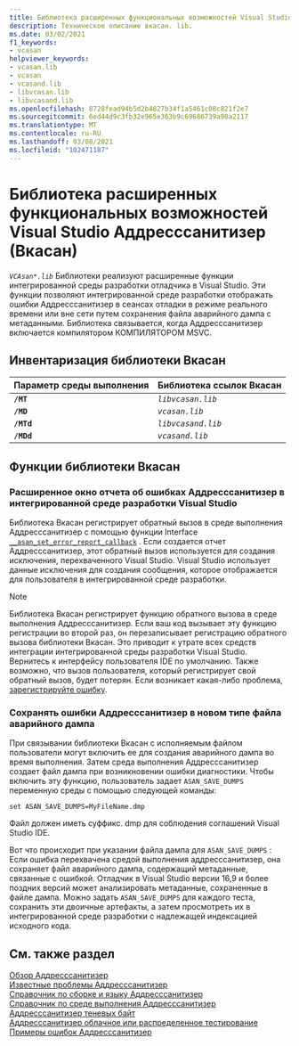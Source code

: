 ```yaml
---
title: Библиотека расширенных функциональных возможностей Visual Studio Аддресссанитизер (Вкасан)
description: Техническое описание вкасан. lib.
ms.date: 03/02/2021
f1_keywords:
- vcasan
helpviewer_keywords:
- vcasan.lib
- vcasan
- vcasand.lib
- libvcasan.lib
- libvcasand.lib
ms.openlocfilehash: 8728fead94b5d2b4827b34f1a5461c08c821f2e7
ms.sourcegitcommit: 6ed44d9c3fb32e965e363b9c69686739a90a2117
ms.translationtype: MT
ms.contentlocale: ru-RU
ms.lasthandoff: 03/08/2021
ms.locfileid: "102471187"
---
```

# <a name="visual-studio-addresssanitizer-extended-functionality-library-vcasan"></a>Библиотека расширенных функциональных возможностей Visual Studio Аддресссанитизер (Вкасан)

*`VCAsan*.lib`* Библиотеки реализуют расширенные функции интегрированной среды разработки отладчика в Visual Studio. Эти функции позволяют интегрированной среде разработки отображать ошибки Аддресссанитизер в сеансах отладки в режиме реального времени или вне сети путем сохранения файла аварийного дампа с метаданными. Библиотека связывается, когда Аддресссанитизер включается компилятором КОМПИЛЯТОРОМ MSVC.

## <a name="vcasan-library-inventory"></a>Инвентаризация библиотеки Вкасан

| Параметр среды выполнения | Библиотека ссылок Вкасан  |
|---------------|----------------------|
| **`/MT`**           | *`libvcasan.lib`*        |
| **`/MD`**           | *`vcasan.lib`*           |
| **`/MTd`**          | *`libvcasand.lib`*       |
| **`/MDd`**          | *`vcasand.lib`*          |

## <a name="vcasan-library-features"></a>Функции библиотеки Вкасан

### <a name="rich-addresssanitizer-error-report-window-in-visual-studio-ide"></a>Расширенное окно отчета об ошибках Аддресссанитизер в интегрированной среде разработки Visual Studio

Библиотека Вкасан регистрирует обратный вызов в среде выполнения Аддресссанитизер с помощью функции Interface [`__asan_set_error_report_callback`](https://github.com/llvm/llvm-project/blob/1ba5ea67a30170053964a28f2f47aea4bb7f5ff1/compiler-rt/include/sanitizer/asan_interface.h#L256) . Если создается отчет Аддресссанитизер, этот обратный вызов используется для создания исключения, перехваченного Visual Studio. Visual Studio использует данные исключения для создания сообщения, которое отображается для пользователя в интегрированной среде разработки.

> [!NOTE]
> Библиотека Вкасан регистрирует функцию обратного вызова в среде выполнения Аддресссанитизер. Если ваш код вызывает эту функцию регистрации во второй раз, он перезаписывает регистрацию обратного вызова библиотеки Вкасан. Это приводит к утрате всех средств интеграции интегрированной среды разработки Visual Studio. Вернитесь к интерфейсу пользователя IDE по умолчанию. Также возможно, что вызов пользователя, который регистрирует свой обратный вызов, будет потерян. Если возникает какая-либо проблема, [зарегистрируйте ошибку](https://aka.ms/feedback/report?space=62).

### <a name="save-addresssanitizer-errors-in-a-new-type-of-crash-dump-file"></a>Сохранять ошибки Аддресссанитизер в новом типе файла аварийного дампа

При связывании библиотеки Вкасан с исполняемым файлом пользователи могут включить ее для создания аварийного дампа во время выполнения. Затем среда выполнения Аддресссанитизер создает файл дампа при возникновении ошибки диагностики. Чтобы включить эту функцию, пользователь задает `ASAN_SAVE_DUMPS` переменную среды с помощью следующей команды:

`set ASAN_SAVE_DUMPS=MyFileName.dmp`

Файл должен иметь суффикс. dmp для соблюдения соглашений Visual Studio IDE.

Вот что происходит при указании файла дампа для `ASAN_SAVE_DUMPS` : Если ошибка перехвачена средой выполнения аддресссанитизер, она сохраняет файл аварийного дампа, содержащий метаданные, связанные с ошибкой. Отладчик в Visual Studio версии 16,9 и более поздних версий может анализировать метаданные, сохраненные в файле дампа. Можно задать `ASAN_SAVE_DUMPS` для каждого теста, сохранить эти двоичные артефакты, а затем просмотреть их в интегрированной среде разработки с надлежащей индексацией исходного кода.

## <a name="see-also"></a>См. также раздел

[Обзор Аддресссанитизер](./asan.md)\
[Известные проблемы Аддресссанитизер](./asan-known-issues.md)\
[Справочник по сборке и языку Аддресссанитизер](./asan-building.md)\
[Справочник по среде выполнения Аддресссанитизер](./asan-runtime.md)\
[Аддресссанитизер теневых байт](./asan-shadow-bytes.md)\
[Аддресссанитизер облачное или распределенное тестирование](./asan-offline-crash-dumps.md)\
[Примеры ошибок Аддресссанитизер](./asan-error-examples.md)
